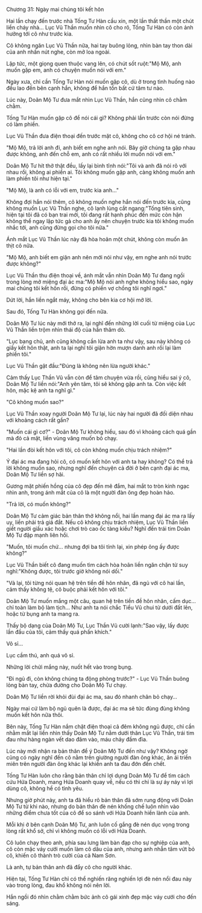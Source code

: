 




Chương 31: Ngày mai chúng tôi kết hôn


Hai lần chạy đến trước nhà Tống Tư Hàn cầu xin, một lần thất thần một chút liền cháy nhà… Lục Vũ Thần muốn nhìn cô cho rõ, Tống Tư Hàn có còn ảnh hưởng tới cô như trước kia.

Cô không ngăn Lục Vũ Thần nữa, hai tay buông lỏng, nhìn bàn tay thon dài của anh nhấn nút nghe, còn mở loa ngoài.

Lập tức, một giọng quen thuộc vang lên, có chút sốt ruột:"Mộ Mộ, anh muốn gặp em, anh có chuyện muốn nói với em."

Ngày xưa, chỉ cần Tống Tư Hàn nói muốn gặp cô, dù ở trong tình huống nào đều lao đến bên cạnh hắn, không để hắn tốn bất cứ tâm tư nào.

Lúc này, Doãn Mộ Tư đưa mắt nhìn Lục Vũ Thần, hắn cũng nhìn cô chằm chằm.

Tống Tư Hàn muốn gặp cô để nói cái gì? Không phải lần trước còn nói đừng có làm phiền.

Lục Vũ Thần đưa điện thoại đến trước mặt cô, không cho cô cơ hội né tránh.

"Mộ Mộ, trả lời anh đi, anh biết em nghe anh nói. Bây giờ chúng ta gặp nhau được không, anh đến chỗ em, anh có rất nhiều lời muốn nói với em."

Doãn Mộ Tư hít thở thật đều, lấy lại bình tĩnh nói:"Tôi và anh đã nói rõ với nhau rồi, không ai phiền ai. Tôi không muốn gặp anh, càng không muốn anh làm phiền tôi như hiện tại."

"Mộ Mộ, là anh có lỗi với em, trước kia anh…"

Không đợi hắn nói thêm, cô không muốn nghe hắn nói đến trước kia, cũng không muốn Lục Vũ Thần nghe, cô lạnh lùng cắt ngang:"Tống tiên sinh, hiện tại tôi đã có bạn trai mới, tôi đang rất hạnh phúc đến mức còn hận không thể ngay lập tức gả cho anh ấy nên chuyện trước kia tôi không muốn nhắc tới, anh cũng đừng gọi cho tôi nữa."

Ánh mắt Lục Vũ Thần lúc này đã hòa hoãn một chút, không còn muốn ăn thịt cô nữa.

"Mộ Mộ, anh biết em giận anh nên mới nói như vậy, em nghe anh nói trước được không?"

Lục Vũ Thần thu điện thoại về, ánh mắt vẫn nhìn Doãn Mộ Tư đang ngồi trong lòng mở miệng đại ác ma:"Mộ Mộ nói anh nghe không hiểu sao, ngày mai chúng tôi kết hôn rồi, đừng có phiền vợ chồng tôi nghĩ ngơi."

Dứt lời, hắn liền ngắt máy, không cho bên kia cơ hội mở lời.

Sau đó, Tống Tư Hàn không gọi đến nữa.

Doãn Mộ Tư lúc này mới thở ra, lại nghĩ đến những lời cuối từ miệng của Lục Vũ Thần liền trộm nhìn thái độ của hắn thăm dò.

"Lục bang chủ, anh cũng không cần lừa anh ta như vậy, sau này không có giấy kết hôn thật, anh ta lại nghĩ tôi giận hờn mượn danh anh rồi lại làm phiền tôi."

Lục Vũ Thần gật đầu:"Đúng là không nên lừa người khác."

Cảm thấy Lục Thần Vũ vẫn còn để tâm chuyện vừa rồi, cũng hiểu sai ý cô, Doãn Mộ Tư liền nói:"Anh yên tâm, tôi sẽ không gặp anh ta. Còn việc kết hôn, mặc kệ anh ta nghĩ gì."

"Cô không muốn sao?"

Lục Vũ Thần xoay người Doãn Mộ Tư lại, lúc này hai người đã đối diện nhau với khoảng cách rất gần?

"Muốn cái gì cơ?" - Doãn Mộ Tư không hiểu, sau đó vì khoảng cách quá gần mà đỏ cả mặt, liền vùng văng muốn bỏ chạy.

"Hai lần đòi kết hôn với tôi, cô còn không muốn chịu trách nhiệm?"

Ý đại ác ma đang hỏi cô, có muốn kết hôn với anh ta hay không? Có thể trả lời không muốn sao, nhưng nghĩ đến chuyện cả đời ở bên cạnh đại ác ma, Doãn Mộ Tư liền sợ hãi.

Gương mặt phiến hồng của cô đẹp đến mê đắm, hai mắt to tròn kinh ngạc nhìn anh, trong ánh mắt của cô là một người đàn ông đẹp hoàn hảo.

"Trả lời, có muốn không?"

Doãn Mộ Tư cảm giác bản thân thở không nổi, hai lần mang đại ác ma ra lấy uy, liền phải trả giá đắt. Nếu cô không chịu trách nhiệm, Lục Vũ Thần liền giết người giấu xác hoặc chơi trò cao ốc tàng kiều? Nghĩ đến trái tim Doãn Mộ Tư đập mạnh liên hồi.

"Muốn, tôi muốn chứ… nhưng đợi ba tôi tỉnh lại, xin phép ông ấy được không?"

Lục Vũ Thần biết cô đang muốn tìm cách hòa hoãn liền ngăn chặn từ suy nghĩ:"Không được, tôi trước giờ không nói dối."

"Vả lại, tôi từng nói quan hệ trên tiền đề hôn nhân, đã ngủ với cô hai lần, cảm thấy không tệ, cô buộc phải kết hôn với tôi."

Doãn Mộ Tư muốn mắng một câu, quan hệ trên tiền đề hôn nhân, cấm dục… chỉ toàn làm bộ làm tịch… Như anh ta nói chắc Tiểu Vũ chui từ dưới đất lên, hoặc từ bụng anh ta mang ra.

Thấy bộ dạng của Doãn Mộ Tư, Lục Thần Vũ cười lạnh:"Sao vậy, lấy được lần đầu của tôi, cảm thấy quá phấn khích."

Vô sỉ…

Lục cầm thú, anh quá vô sỉ.

Những lời chửi mắng này, nuốt hết vào trong bụng.

"Đi ngủ đi, còn không chúng ta động phòng trước?" - Lục Vũ Thần buông lỏng bàn tay, chừa đường cho Doãn Mộ Tư chạy.

Doãn Mộ Tư liền rời khỏi đùi đại ác ma, sau đó nhanh chân bỏ chạy…

Ngày mai cứ làm bộ ngủ quên là được, đại ác ma sẽ tức đùng đùng không muốn kết hôn nữa thôi.

Bên này, Tống Tư Hàn nắm chặt điện thoại cả đêm không ngủ được, chỉ cần nhằm mắt lại liền nhìn thấy Doãn Mộ Tư nằm dưới thân Lục Vũ Thần, trái tim đau như hàng ngàn vết dao đâm vào, máu chảy đầm đìa.

Lúc này mới nhận ra bản thân để ý Doãn Mộ Tư đến như vậy? Không ngờ cũng có ngày nghĩ đến cô nằm trên giường người đàn ông khác, ân ái triền miên trên người đàn ông khác lại khiến anh ta đau đớn đến chết.

Tống Tư Hàn luôn cho rằng bản thân chỉ lợi dụng Doãn Mộ Tư để tìm cách cứu Hứa Doanh, mang Hứa Doanh quay về, nếu có thì chỉ là sự áy náy vì lợi dùng cô, không hề có tình yêu.

Nhưng giờ phút này, anh ta đã hiểu rõ bản thân đã sớm rung động với Doãn Mộ Tư từ khi nào, nhưng do bản thân đè nén khống chế luôn nhìn vào những điểm chưa tốt của cô để so sánh với Hứa Doanh hiền lành của anh.

Mỗi khi ở bên cạnh Doãn Mộ Tư, anh luôn cố gắng đè nén dục vọng trong lòng rất khổ sở, chỉ vì không muốn có lỗi với Hứa Doanh.

Cô luôn chạy theo anh, phía sau lưng làm bàn đạp cho sự nghiệp của anh, cô còn mặc váy cưới muốn làm cô dâu của anh, nhưng anh nhẫn tâm vứt bỏ cô, khiến cô thành trò cười của cả Nam Sơn.

Là anh, tự bản thân anh đã đẩy cô cho người khác.

Hiện tại, Tống Tư Hàn chỉ có thể nghiến răng nghiến lợi đè nén nổi đau này vào trong lòng, đau khổ không nói nên lời.

Hắn ngồi đó nhìn chằm chằm bức ảnh cô gái xinh đẹp mặc váy cưới cho đến sáng.





